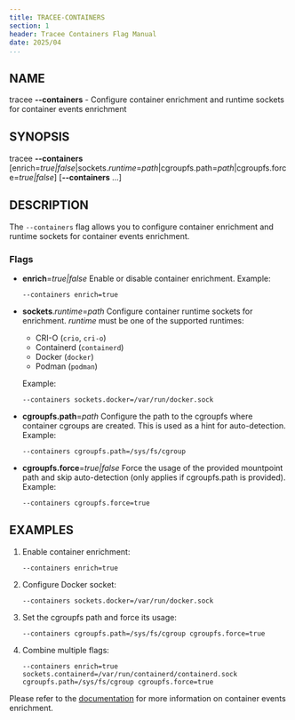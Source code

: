 ```yaml
---
title: TRACEE-CONTAINERS
section: 1
header: Tracee Containers Flag Manual
date: 2025/04
...
```


## NAME

tracee **\-\-containers** - Configure container enrichment and runtime sockets for container events enrichment

## SYNOPSIS

tracee **\-\-containers** [enrich=*true|false*|sockets.*runtime*=*path*|cgroupfs.path=*path*|cgroupfs.force=*true|false*] [**\-\-containers** ...]

## DESCRIPTION

The `--containers` flag allows you to configure container enrichment and runtime sockets for container events enrichment.

### Flags

- **enrich**=*true|false*
  Enable or disable container enrichment.
  Example:
  ```console
  --containers enrich=true
  ```

- **sockets**.*runtime*=*path*
  Configure container runtime sockets for enrichment. *runtime* must be one of the supported runtimes:
  - CRI-O      (`crio`, `cri-o`)
  - Containerd (`containerd`)
  - Docker     (`docker`)
  - Podman     (`podman`)

  Example:
  ```console
  --containers sockets.docker=/var/run/docker.sock
  ```

- **cgroupfs.path**=*path*
  Configure the path to the cgroupfs where container cgroups are created. This is used as a hint for auto-detection.
  Example:
  ```console
  --containers cgroupfs.path=/sys/fs/cgroup
  ```

- **cgroupfs.force**=*true|false*
  Force the usage of the provided mountpoint path and skip auto-detection (only applies if cgroupfs.path is provided).
  Example:
  ```console
  --containers cgroupfs.force=true
  ```

## EXAMPLES

1. Enable container enrichment:
   ```console
   --containers enrich=true
   ```

2. Configure Docker socket:
   ```console
   --containers sockets.docker=/var/run/docker.sock
   ```

3. Set the cgroupfs path and force its usage:
   ```console
   --containers cgroupfs.path=/sys/fs/cgroup cgroupfs.force=true
   ```

4. Combine multiple flags:
   ```console
   --containers enrich=true sockets.containerd=/var/run/containerd/containerd.sock cgroupfs.path=/sys/fs/cgroup cgroupfs.force=true
   ```

Please refer to the [documentation](../install/container-engines.md) for more information on container events enrichment.
